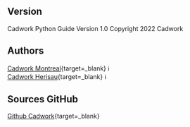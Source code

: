 ## Version
Cadwork Python Guide Version 1.0
Copyright 2022 Cadwork

## Authors
[Cadwork Montreal](https://www.cadwork.com/cwen/Ourcompany/Company/cadwork/Montreal.html){target=_blank} :information_source: <br>
[Cadwork Herisau](https://www.cadwork.com/cwde/Unternehmen/Unsere_Bueros_und_Teams/Cadwork_Holz_AG_Herisau_CH.htm){target=_blank} :information_source:

## Sources GitHub
[Github Cadwork](https://github.com/cwapi3d/cwapi3dpython){target=_blank}
